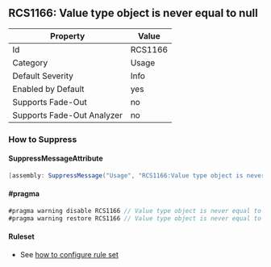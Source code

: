 ## RCS1166: Value type object is never equal to null

Property | Value
--- | --- 
Id | RCS1166
Category | Usage
Default Severity | Info
Enabled by Default | yes
Supports Fade-Out | no
Supports Fade-Out Analyzer | no

### How to Suppress

#### SuppressMessageAttribute

```csharp
[assembly: SuppressMessage("Usage", "RCS1166:Value type object is never equal to null.", Justification = "<Pending>")]
```

#### \#pragma

```csharp
#pragma warning disable RCS1166 // Value type object is never equal to null.
#pragma warning restore RCS1166 // Value type object is never equal to null.
```

#### Ruleset

* See [how to configure rule set](../HowToConfigureAnalyzers.md)
